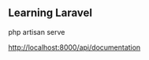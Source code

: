 ## Learning Laravel

php artisan serve

[http://localhost:8000/api/documentation](http://localhost:8000/api/documentation)


